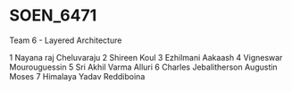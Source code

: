 # SOEN_6471

Team 6 - Layered Architecture

1 Nayana raj Cheluvaraju
2 Shireen Koul
3 Ezhilmani Aakaash
4 Vigneswar Mourouguessin
5 Sri Akhil Varma Alluri
6 Charles Jebalitherson Augustin Moses
7 Himalaya Yadav Reddiboina
